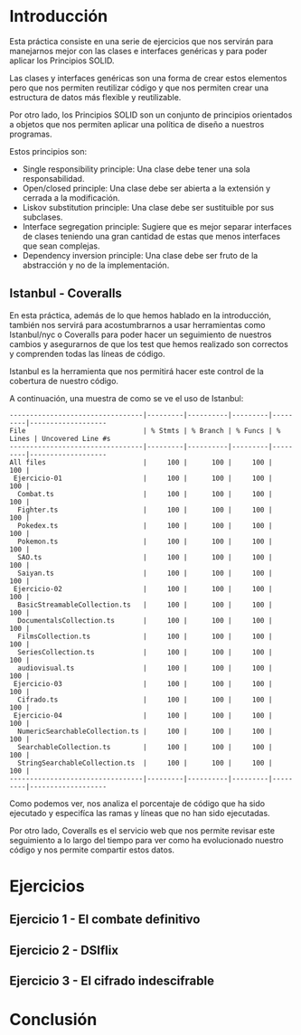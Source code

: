 <br>

# Introducción
Esta práctica consiste en una serie de ejercicios que nos servirán para manejarnos mejor con las clases e interfaces genéricas y para poder aplicar los Principios SOLID.

Las clases y interfaces genéricas son una forma de crear estos elementos pero que nos permiten reutilizar código y que nos permiten crear una estructura de datos más flexible y reutilizable.

Por otro lado, los Principios SOLID son un conjunto de principios orientados a objetos que nos permiten aplicar una política de diseño a nuestros programas.

Estos principios son:
- Single responsibility principle: Una clase debe tener una sola responsabilidad.
- Open/closed principle: Una clase debe ser abierta a la extensión y cerrada a la modificación.
- Liskov substitution principle: Una clase debe ser sustituible por sus subclases.
- Interface segregation principle: Sugiere que es mejor separar interfaces de clases teniendo una gran cantidad de estas que menos interfaces que sean complejas.
- Dependency inversion principle: Una clase debe ser fruto de la abstracción y no de la implementación. 

## Istanbul - Coveralls
En esta práctica, además de lo que hemos hablado en la introducción, también nos servirá para acostumbrarnos a usar herramientas como Istanbul/nyc o Coveralls para poder hacer un seguimiento de nuestros cambios y asegurarnos de que los test que hemos realizado son correctos y comprenden todas las líneas de código.

Istanbul es la herramienta que nos permitirá hacer este control de la cobertura de nuestro código.

A continuación, una muestra de como se ve el uso de Istanbul:

```
---------------------------------|---------|----------|---------|---------|-------------------
File                             | % Stmts | % Branch | % Funcs | % Lines | Uncovered Line #s 
---------------------------------|---------|----------|---------|---------|-------------------
All files                        |     100 |      100 |     100 |     100 |                   
 Ejercicio-01                    |     100 |      100 |     100 |     100 |                   
  Combat.ts                      |     100 |      100 |     100 |     100 |                   
  Fighter.ts                     |     100 |      100 |     100 |     100 |                   
  Pokedex.ts                     |     100 |      100 |     100 |     100 |                   
  Pokemon.ts                     |     100 |      100 |     100 |     100 |                   
  SAO.ts                         |     100 |      100 |     100 |     100 |                   
  Saiyan.ts                      |     100 |      100 |     100 |     100 |                   
 Ejercicio-02                    |     100 |      100 |     100 |     100 |                   
  BasicStreamableCollection.ts   |     100 |      100 |     100 |     100 |                   
  DocumentalsCollection.ts       |     100 |      100 |     100 |     100 |                   
  FilmsCollection.ts             |     100 |      100 |     100 |     100 |                   
  SeriesCollection.ts            |     100 |      100 |     100 |     100 |                   
  audiovisual.ts                 |     100 |      100 |     100 |     100 |                   
 Ejercicio-03                    |     100 |      100 |     100 |     100 |                   
  Cifrado.ts                     |     100 |      100 |     100 |     100 |                   
 Ejercicio-04                    |     100 |      100 |     100 |     100 |                   
  NumericSearchableCollection.ts |     100 |      100 |     100 |     100 |                   
  SearchableCollection.ts        |     100 |      100 |     100 |     100 |                   
  StringSearchableCollection.ts  |     100 |      100 |     100 |     100 |                   
---------------------------------|---------|----------|---------|---------|-------------------
```

Como podemos ver, nos analiza el porcentaje de código que ha sido ejecutado y especifíca las ramas y líneas que no han sido ejecutadas.

Por otro lado, Coveralls es el servicio web que nos permite revisar este seguimiento a lo largo del tiempo para ver como ha evolucionado nuestro código y nos permite compartir estos datos.
# Ejercicios
## Ejercicio 1 - El combate definitivo

## Ejercicio 2 - DSIflix

## Ejercicio 3 - El cifrado indescifrable


# Conclusión